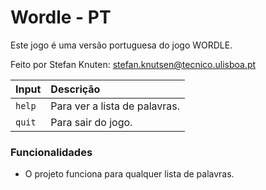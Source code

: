 
# Wordle - PT

Este jogo é uma versão portuguesa do jogo WORDLE.

Feito por Stefan Knuten: stefan.knutsen@tecnico.ulisboa.pt





| Input | Descrição                           |
| :---------- | :---------------------------------- |
| `help` | Para ver a lista de palavras. |
| `quit` | Para sair do jogo. |

### Funcionalidades

- O projeto funciona para qualquer lista de palavras.

